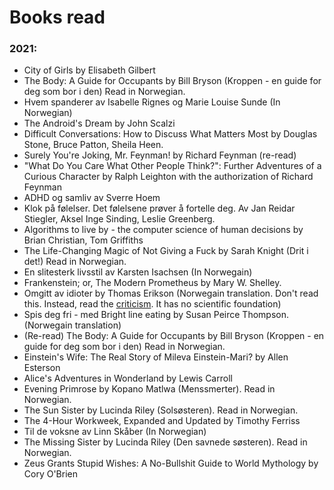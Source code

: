 
# Books read 

### 2021:
- City of Girls by Elisabeth Gilbert
- The Body: A Guide for Occupants by Bill Bryson (Kroppen - en guide for deg som bor i den) Read in Norwegian.
- Hvem spanderer av Isabelle Rignes og Marie Louise Sunde (In Norwegian)
- The Android's Dream by John Scalzi
- Difficult Conversations: How to Discuss What Matters Most by Douglas Stone, Bruce Patton, Sheila Heen.
- Surely You're Joking, Mr. Feynman! by Richard Feynman (re-read)
- "What Do You Care What Other People Think?": Further Adventures of a Curious Character by Ralph Leighton with the authorization of Richard Feynman
- ADHD og samliv av Sverre Hoem
- Klok på følelser. Det følelsene prøver å fortelle deg. Av Jan Reidar Stiegler, Aksel Inge Sinding, Leslie Greenberg.
- Algorithms to live by - the computer science of human decisions by Brian Christian, Tom Griffiths 
- The Life-Changing Magic of Not Giving a Fuck by Sarah Knight (Drit i det!) Read in Norwegian. 
- En slitesterk livsstil av Karsten Isachsen (In Norwegain)
- Frankenstein; or, The Modern Prometheus by Mary W. Shelley. 
- Omgitt av idioter by Thomas Erikson (Norwegain translation. Don't read this. Instead, read the [criticism](https://en.wikipedia.org/wiki/DISC_assessment). It has no scientific foundation)
-  Spis deg fri - med Bright line eating by Susan Peirce Thompson. (Norwegain translation) 
- (Re-read) The Body: A Guide for Occupants by Bill Bryson (Kroppen - en guide for deg som bor i den) Read in Norwegian.
- Einstein's Wife: The Real Story of Mileva Einstein-Mari? by Allen Esterson
- Alice's Adventures in Wonderland by Lewis Carroll
- Evening Primrose by Kopano Matlwa (Menssmerter). Read in Norwegian.
- The Sun Sister by Lucinda Riley (Solsøsteren). Read in Norwegian.
- The 4-Hour Workweek, Expanded and Updated by Timothy Ferriss
- Til de voksne av Linn Skåber (In Norwegian)
- The Missing Sister by Lucinda Riley (Den savnede søsteren). Read in Norwegian.
-  Zeus Grants Stupid Wishes: A No-Bullshit Guide to World Mythology by Cory O'Brien
